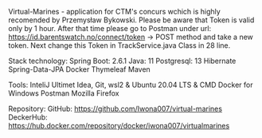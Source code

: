 Virtual-Marines - application for CTM's concurs wchich is highly recomended by Przemysław Bykowski.
Please be aware that Token is valid only by 1 hour. After that time please go to Postman under url:
https://id.barentswatch.no/connect/token -> POST method and take a new token. 
Next change this Token in TrackService.java Class in 28 line. 
 

Stack technology:
Spring Boot: 2.6.1
Java: 11
Postgresql: 13
Hibernate
Spring-Data-JPA
Docker
Thymeleaf
Maven

Tools:
InteliJ Ultimet Idea,
Git,
wsl2 & Ubuntu 20.04 LTS & CMD
Docker for Windows
Postman
Mozilla Firefox

Repository:
GitHub: https://github.com/Iwona007/virtual-marines
DeckerHub: https://hub.docker.com/repository/docker/iwona007/virtualmarines
